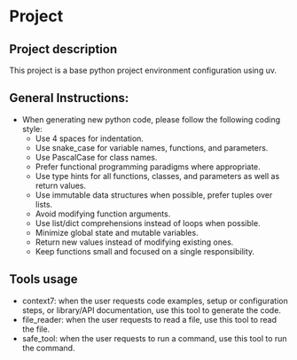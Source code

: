 # Project

## Project description

This project is a base python project environment configuration using uv.

## General Instructions:

- When generating new python code, please follow the following coding style:
  - Use 4 spaces for indentation.
  - Use snake_case for variable names, functions, and parameters.
  - Use PascalCase for class names.
  - Prefer functional programming paradigms where appropriate.
  - Use type hints for all functions, classes, and parameters as well as return
    values.
  - Use immutable data structures when possible, prefer tuples over lists.
  - Avoid modifying function arguments.
  - Use list/dict comprehensions instead of loops when possible.
  - Minimize global state and mutable variables.
  - Return new values instead of modifying existing ones.
  - Keep functions small and focused on a single responsibility.

## Tools usage

- context7: when the user requests code examples, setup or configuration steps,
  or library/API documentation, use this tool to generate the code.
- file_reader: when the user requests to read a file, use this tool to read the
  file.
- safe_tool: when the user requests to run a command, use this tool to run the
  command.
